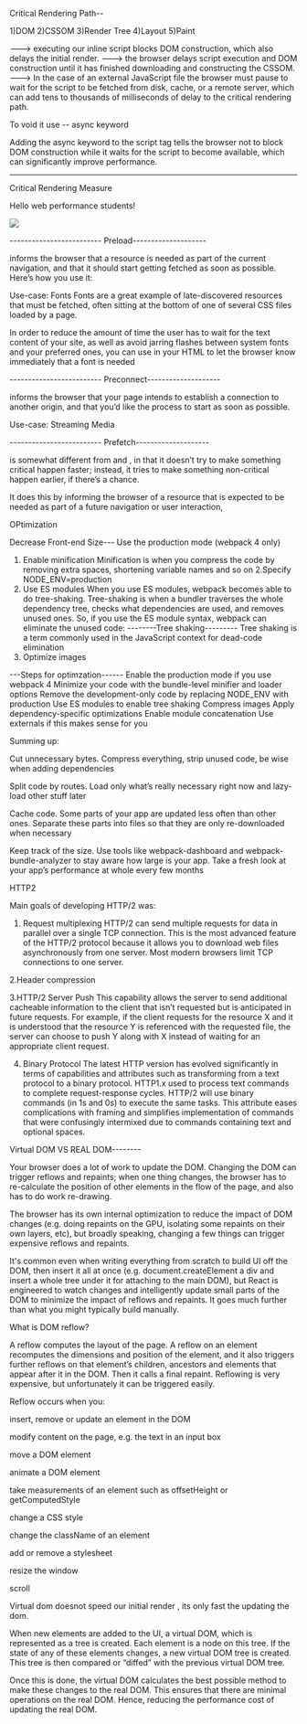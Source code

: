 
Critical Rendering Path--

1)DOM
2)CSSOM
3)Render Tree
4)Layout
5)Paint

--->  executing our inline script blocks DOM construction, which also delays the initial render.
---> the browser delays script execution and DOM construction until it has finished downloading and constructing the CSSOM.
---> In the case of an external JavaScript file the browser must pause to wait for the script to be fetched from disk, cache, or a remote server, which can add tens to thousands of milliseconds of delay to the critical rendering path.

To void it use -- async keyword
<script src="app.js" async></script>
Adding the async keyword to the script tag tells the browser not to block DOM construction while it waits for the script to become available, which can significantly improve performance.


----- 
Critical Rendering  Measure

<!DOCTYPE html>
<html>
  <head>
    <title>Critical Path: Measure</title>
    <meta name="viewport" content="width=device-width,initial-scale=1">
    <link href="style.css" rel="stylesheet">
    <script>
      function measureCRP() {
        var t = window.performance.timing,
          interactive = t.domInteractive - t.domLoading,
          dcl = t.domContentLoadedEventStart - t.domLoading,
          complete = t.domComplete - t.domLoading;
        var stats = document.createElement('p');
        stats.textContent = 'interactive: ' + interactive + 'ms, ' +
            'dcl: ' + dcl + 'ms, complete: ' + complete + 'ms';
        document.body.appendChild(stats);
      }
    </script>
  </head>
  <body onload="measureCRP()">
    <p>Hello <span>web performance</span> students!</p>
    <div><img src="awesome-photo.jpg"></div>
  </body>
  
 ------------------------- Preload--------------------
 
<link rel="preload"> informs the browser that a resource is needed as part of the current navigation, and that it should start getting fetched as soon as possible. Here’s how you use it:

<link rel="preload" as="script" href="super-important.js">
<link rel="preload" as="style" href="critical.css">
  
Use-case: Fonts
Fonts are a great example of late-discovered resources that must be fetched, often sitting at the bottom of one of several CSS files loaded by a page.

In order to reduce the amount of time the user has to wait for the text content of your site, as well as avoid jarring flashes between system fonts and your preferred ones, you can use <link rel="preload"> in your HTML to let the browser know immediately that a font is needed
  
  
   ------------------------- Preconnect--------------------
   
<link rel="preconnect"> informs the browser that your page intends to establish a connection to another origin, and that you’d like the process to start as soon as possible.
  
  
  Use-case: Streaming Media
  
   ------------------------- Prefetch--------------------
<link rel="prefetch"> is somewhat different from <link rel="preload"> and <link rel="preconnect">, in that it doesn’t try to make something critical happen faster; instead, it tries to make something non-critical happen earlier, if there’s a chance.

It does this by informing the browser of a resource that is expected to be needed as part of a future navigation or user interaction,





OPtimization

Decrease Front-end Size---
Use the production mode (webpack 4 only)

1. Enable minification
Minification is when you compress the code by removing extra spaces, shortening variable names and so on
2.Specify NODE_ENV=production
3. Use ES modules
When you use ES modules, webpack becomes able to do tree-shaking. Tree-shaking is when a bundler traverses the whole dependency tree, checks what dependencies are used, and removes unused ones. So, if you use the ES module syntax, webpack can eliminate the unused code:
--------Tree shaking---------
Tree shaking is a term commonly used in the JavaScript context for dead-code elimination
4. Optimize images


---Steps for optimzation------
Enable the production mode if you use webpack 4
Minimize your code with the bundle-level minifier and loader options
Remove the development-only code by replacing NODE_ENV with production
Use ES modules to enable tree shaking
Compress images
Apply dependency-specific optimizations
Enable module concatenation
Use externals if this makes sense for you


Summing up:

Cut unnecessary bytes. Compress everything, strip unused code, be wise when adding dependencies

Split code by routes. Load only what’s really necessary right now and lazy-load other stuff later

Cache code. Some parts of your app are updated less often than other ones. Separate these parts into files so that they are only re-downloaded when necessary

Keep track of the size. Use tools like webpack-dashboard and webpack-bundle-analyzer to stay aware how large is your app. Take a fresh look at your app’s performance at whole every few months





HTTP2

Main goals of developing HTTP/2 was:

1. Request multiplexing
HTTP/2 can send multiple requests for data in parallel over a single TCP connection. This is the most advanced feature of the HTTP/2 protocol because it allows you to download web files asynchronously from one server. Most modern browsers limit TCP connections to one server.

2.Header compression

3.HTTP/2 Server Push
This capability allows the server to send additional cacheable information to the client that isn’t requested but is anticipated in future requests. For example, if the client requests for the resource X and it is understood that the resource Y is referenced with the requested file, the server can choose to push Y along with X instead of waiting for an appropriate client request.

4. Binary Protocol
The latest HTTP version has evolved significantly in terms of capabilities and attributes such as transforming from a text protocol to a binary protocol. HTTP1.x used to process text commands to complete request-response cycles. HTTP/2 will use binary commands (in 1s and 0s) to execute the same tasks. This attribute eases complications with framing and simplifies implementation of commands that were confusingly intermixed due to commands containing text and optional spaces.




Virtual DOM VS REAL DOM--------

Your browser does a lot of work to update the DOM. Changing the DOM can trigger reflows and repaints; when one thing changes, the browser has to re-calculate the position of other elements in the flow of the page, and also has to do work re-drawing.

The browser has its own internal optimization to reduce the impact of DOM changes (e.g. doing repaints on the GPU, isolating some repaints on their own layers, etc), but broadly speaking, changing a few things can trigger expensive reflows and repaints.

It's common even when writing everything from scratch to build UI off the DOM, then insert it all at once (e.g. document.createElement a div and insert a whole tree under it for attaching to the main DOM), but React is engineered to watch changes and intelligently update small parts of the DOM to minimize the impact of reflows and repaints. It goes much further than what you might typically build manually.


What is DOM reflow?

A reflow computes the layout of the page. A reflow on an element recomputes the dimensions and position of the element, and it also triggers further reflows on that element’s children, ancestors and elements that appear after it in the DOM. Then it calls a final repaint. Reflowing is very expensive, but unfortunately it can be triggered easily.

Reflow occurs when you:

insert, remove or update an element in the DOM

modify content on the page, e.g. the text in an input box


move a DOM element

animate a DOM element

take measurements of an element such as offsetHeight or getComputedStyle

change a CSS style

change the className of an element

add or remove a stylesheet

resize the window

scroll


Virtual dom doesnot speed our initial render , its only fast the updating the dom.



When new elements are added to the UI, a virtual DOM, which is represented as a tree is created. Each element is a node on this tree. If the state of any of these elements changes, a new virtual DOM tree is created. This tree is then compared or “diffed” with the previous virtual DOM tree.

Once this is done, the virtual DOM calculates the best possible method to make these changes to the real DOM. This ensures that there are minimal operations on the real DOM. Hence, reducing the performance cost of updating the real DOM.


